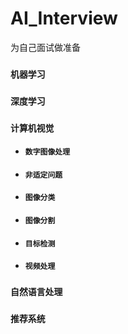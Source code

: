# AI_Interview
为自己面试做准备


### `机器学习`
### `深度学习`
### `计算机视觉`
* #### `数字图像处理`
* #### `非适定问题`
* #### `图像分类`
* #### `图像分割`
* #### `目标检测`
* #### `视频处理`
### `自然语言处理`
### `推荐系统`
